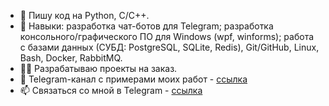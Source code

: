 - 🦾 Пишу код на Python, C/C++.
- 🎯 Навыки: разработка чат-ботов для Telegram; разработка консольного/графического ПО для Windows (wpf, winforms); работа с базами данных (СУБД: PostgreSQL, SQLite, Redis), Git/GitHub, Linux, Bash, Docker, RabbitMQ.
- 👨‍💻 Разрабатываю проекты на заказ.
- 📡 Telegram-канал c примерами моих работ - [ссылка](https://t.me/ex0d2s_projects)
- 📫 Связаться со мной в Telegram - [ссылка](https://t.me/ex0d2s_work)

